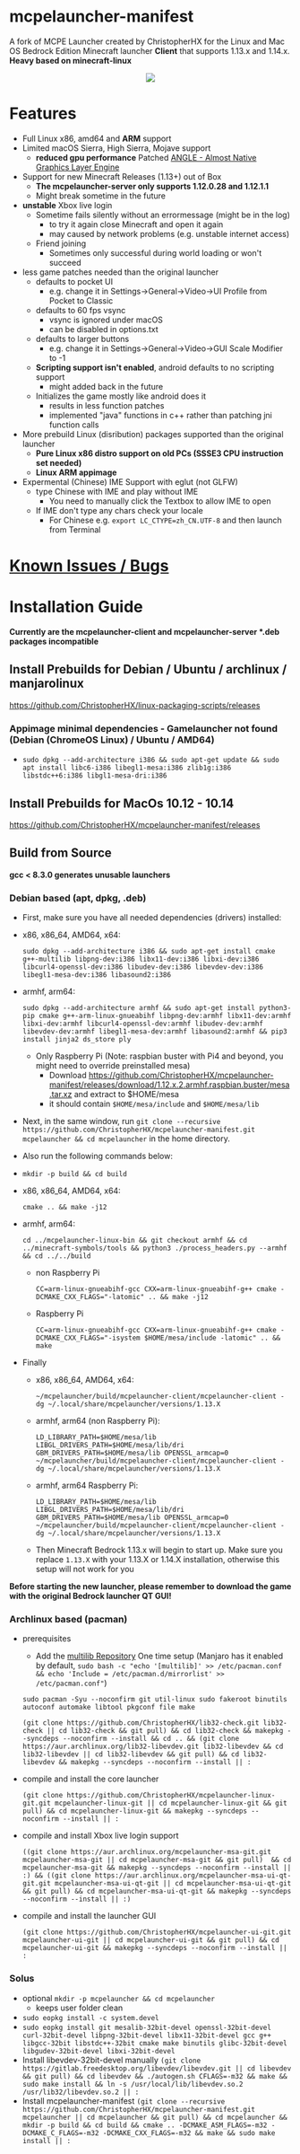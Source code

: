 # mcpelauncher-manifest
A fork of MCPE Launcher created by ChristopherHX for the Linux and Mac OS Bedrock Edition Minecraft launcher **Client** that supports 1.13.x and 1.14.x. **Heavy based on minecraft-linux**

 <p align="center">
  <img src="https://user-images.githubusercontent.com/24195572/71060819-64f78c80-211b-11ea-8ea4-f1c2dabb9b54.png"/>
</p>

# Features
- Full Linux x86, amd64 and **ARM** support
- Limited macOS Sierra, High Sierra, Mojave support
  - **reduced gpu performance** Patched [ANGLE - Almost Native Graphics Layer Engine](https://github.com/minecraft-linux/angle)
- Support for new Minecraft Releases (1.13+) out of Box
  - **The mcpelauncher-server only supports 1.12.0.28 and 1.12.1.1**
  - Might break sometime in the future
- **unstable** Xbox live login
  - Sometime fails silently without an errormessage (might be in the log)
    - to try it again close Minecraft and open it again
    - may caused by network problems (e.g. unstable internet access)
  - Friend joining
    - Sometimes only successful during world loading or won't succeed
- less game patches needed than the original launcher
  - defaults to pocket UI
    - e.g. change it in Settings->General->Video->UI Profile from Pocket to Classic
  - defaults to 60 fps vsync
    - vsync is ignored under macOS
    - can be disabled in options.txt
  - defaults to larger buttons
    - e.g. change it in Settings->General->Video->GUI Scale Modifier to -1
  - **Scripting support isn't enabled**, android defaults to no scripting support
    - might added back in the future
  - Initializes the game mostly like android does it
    - results in less function patches
    - implemented "java" functions in c++ rather than patching jni function calls
- More prebuild Linux (disribution) packages supported than the original launcher
  - **Pure Linux x86 distro support on old PCs (SSSE3 CPU instruction set needed)**
  - **Linux ARM appimage**
- Expermental (Chinese) IME Support with eglut (not GLFW)
  - type Chinese with IME and play without IME
    - You need to manually click the Textbox to allow IME to open
  - If IME don't type any chars check your locale
    - For Chinese e.g. `export LC_CTYPE=zh_CN.UTF-8` and then launch from Terminal

# [Known Issues / Bugs](https://github.com/ChristopherHX/mcpelauncher-manifest/issues)

# Installation Guide
**Currently are the mcpelauncher-client and mcpelauncher-server &ast;.deb packages incompatible**

## Install Prebuilds for Debian / Ubuntu / archlinux / manjarolinux
https://github.com/ChristopherHX/linux-packaging-scripts/releases

### Appimage minimal dependencies - Gamelauncher not found (Debian (ChromeOS Linux) / Ubuntu / AMD64)
- `sudo dpkg --add-architecture i386 && sudo apt-get update && sudo apt install libc6-i386 libegl1-mesa:i386 zlib1g:i386 libstdc++6:i386 libgl1-mesa-dri:i386`
## Install Prebuilds for MacOs 10.12 - 10.14
https://github.com/ChristopherHX/mcpelauncher-manifest/releases

## Build from Source
**gcc < 8.3.0 generates unusable launchers**
### Debian based (apt, dpkg, .deb)
- First, make sure you have all needed dependencies (drivers) installed:
- x86, x86_64, AMD64, x64:

  `sudo dpkg --add-architecture i386 && sudo apt-get install cmake g++-multilib libpng-dev:i386 libx11-dev:i386 libxi-dev:i386 libcurl4-openssl-dev:i386 libudev-dev:i386 libevdev-dev:i386 libegl1-mesa-dev:i386 libasound2:i386`
- armhf, arm64:

  `sudo dpkg --add-architecture armhf && sudo apt-get install python3-pip cmake g++-arm-linux-gnueabihf libpng-dev:armhf libx11-dev:armhf libxi-dev:armhf libcurl4-openssl-dev:armhf libudev-dev:armhf libevdev-dev:armhf libegl1-mesa-dev:armhf libasound2:armhf && pip3 install jinja2 ds_store ply`
  - Only Raspberry Pi (Note: raspbian buster with Pi4 and beyond, you might need to override preinstalled mesa)
    - Download https://github.com/ChristopherHX/mcpelauncher-manifest/releases/download/1.12.x.2.armhf.raspbian.buster/mesa.tar.xz and extract to $HOME/mesa
    - it should contain `$HOME/mesa/include` and `$HOME/mesa/lib`
- Next, in the same window, run `git clone --recursive https://github.com/ChristopherHX/mcpelauncher-manifest.git mcpelauncher && cd mcpelauncher` in the home directory.
- Also run the following commands below:
- `mkdir -p build && cd build`
- x86, x86_64, AMD64, x64:

  `cmake .. && make -j12`
- armhf, arm64:
  
    `cd ../mcpelauncher-linux-bin && git checkout armhf && cd ../minecraft-symbols/tools && python3 ./process_headers.py --armhf && cd ../../build`
  - non Raspberry Pi
    
    `CC=arm-linux-gnueabihf-gcc CXX=arm-linux-gnueabihf-g++ cmake -DCMAKE_CXX_FLAGS="-latomic" .. && make -j12`
  - Raspberry Pi

    `CC=arm-linux-gnueabihf-gcc CXX=arm-linux-gnueabihf-g++ cmake -DCMAKE_CXX_FLAGS="-isystem $HOME/mesa/include -latomic" .. && make`

- Finally
  - x86, x86_64, AMD64, x64:
  
    `~/mcpelauncher/build/mcpelauncher-client/mcpelauncher-client -dg ~/.local/share/mcpelauncher/versions/1.13.X`
  - armhf, arm64 (non Raspberry Pi):

    `LD_LIBRARY_PATH=$HOME/mesa/lib LIBGL_DRIVERS_PATH=$HOME/mesa/lib/dri GBM_DRIVERS_PATH=$HOME/mesa/lib OPENSSL_armcap=0 ~/mcpelauncher/build/mcpelauncher-client/mcpelauncher-client -dg ~/.local/share/mcpelauncher/versions/1.13.X`
  - armhf, arm64 Raspberry Pi:

    `LD_LIBRARY_PATH=$HOME/mesa/lib LIBGL_DRIVERS_PATH=$HOME/mesa/lib/dri GBM_DRIVERS_PATH=$HOME/mesa/lib OPENSSL_armcap=0 ~/mcpelauncher/build/mcpelauncher-client/mcpelauncher-client -dg ~/.local/share/mcpelauncher/versions/1.13.X`
  - Then Minecraft Bedrock 1.13.x will begin to start up. Make sure you replace `1.13.X` with your 1.13.X or 1.14.X installation, otherwise this setup will not work for you

**Before starting the new launcher, please remember to download the game with the original Bedrock launcher QT GUI!**

### Archlinux based (pacman)
- prerequisites
  - Add the [multilib Repository](https://wiki.archlinux.org/index.php/Official_repositories#multilib) One time setup (Manjaro has it enabled by default, `sudo bash -c "echo '[multilib]' >> /etc/pacman.conf && echo 'Include = /etc/pacman.d/mirrorlist' >> /etc/pacman.conf"`)

  `sudo pacman -Syu --noconfirm git util-linux sudo fakeroot binutils autoconf automake libtool pkgconf file make`

  `(git clone https://github.com/ChristopherHX/lib32-check.git lib32-check || cd lib32-check && git pull) && cd lib32-check && makepkg --syncdeps --noconfirm --install && cd .. && (git clone https://aur.archlinux.org/lib32-libevdev.git lib32-libevdev && cd lib32-libevdev || cd lib32-libevdev && git pull) && cd lib32-libevdev && makepkg --syncdeps --noconfirm --install || :`

- compile and install the core launcher

  `(git clone https://github.com/ChristopherHX/mcpelauncher-linux-git.git mcpelauncher-linux-git || cd mcpelauncher-linux-git && git pull) && cd mcpelauncher-linux-git && makepkg --syncdeps --noconfirm --install || :`

- compile and install Xbox live login support

  `((git clone https://aur.archlinux.org/mcpelauncher-msa-git.git mcpelauncher-msa-git || cd mcpelauncher-msa-git && git pull)  && cd mcpelauncher-msa-git && makepkg --syncdeps --noconfirm --install || :) && ((git clone https://aur.archlinux.org/mcpelauncher-msa-ui-qt-git.git mcpelauncher-msa-ui-qt-git || cd mcpelauncher-msa-ui-qt-git && git pull) && cd mcpelauncher-msa-ui-qt-git && makepkg --syncdeps --noconfirm --install || :)`


- compile and install the launcher GUI

  `(git clone https://github.com/ChristopherHX/mcpelauncher-ui-git.git mcpelauncher-ui-git || cd mcpelauncher-ui-git && git pull) && cd mcpelauncher-ui-git && makepkg --syncdeps --noconfirm --install || :`
  
### Solus
- optional `mkdir -p mcpelauncher && cd mcpelauncher`
  - keeps user folder clean
- `sudo eopkg install -c system.devel`
- `sudo eopkg install git mesalib-32bit-devel openssl-32bit-devel curl-32bit-devel libpng-32bit-devel libx11-32bit-devel gcc g++ libgcc-32bit libstdc++-32bit cmake make binutils glibc-32bit-devel libgudev-32bit-devel libxi-32bit-devel`
- Install libevdev-32bit-devel manually
`(git clone https://gitlab.freedesktop.org/libevdev/libevdev.git || cd libevdev && git pull) && cd libevdev && ./autogen.sh CFLAGS=-m32 && make && sudo make install && ln -s /usr/local/lib/libevdev.so.2 /usr/lib32/libevdev.so.2 || :`
- Install mcpelauncher-manifest
`(git clone --recursive https://github.com/ChristopherHX/mcpelauncher-manifest.git mcpelauncher || cd mcpelauncher && git pull) && cd mcpelauncher && mkdir -p build && cd build && cmake .. -DCMAKE_ASM_FLAGS=-m32 -DCMAKE_C_FLAGS=-m32 -DCMAKE_CXX_FLAGS=-m32 && make && sudo make install || :`
